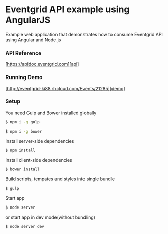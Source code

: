 # Eventgrid API example using AngularJS
Example web application that demonstrates how to consume Eventgrid API using Angular and Node.js

### API Reference

[https://apidoc.eventgrid.com][api]

### Running Demo

[http://eventgrid-ki88.rhcloud.com/Events/21285][demo]

### Setup

You need Gulp and Bower installed globally

```sh
$ npm i -g gulp
```

```sh
$ npm i -g bower
```

Install server-side dependencies

```sh
$ npm install
```

Install client-side dependencies

```sh
$ bower install
```

Build scripts, tempates and styles into single bundle

```sh
$ gulp
```

Start app

```sh
$ node server
```

or start app in dev mode(without bundling)

```sh
$ node server dev
```


[demo]: <http://eventgrid-ki88.rhcloud.com/Events/21285>
[api]: <https://apidoc.eventgrid.com/>
